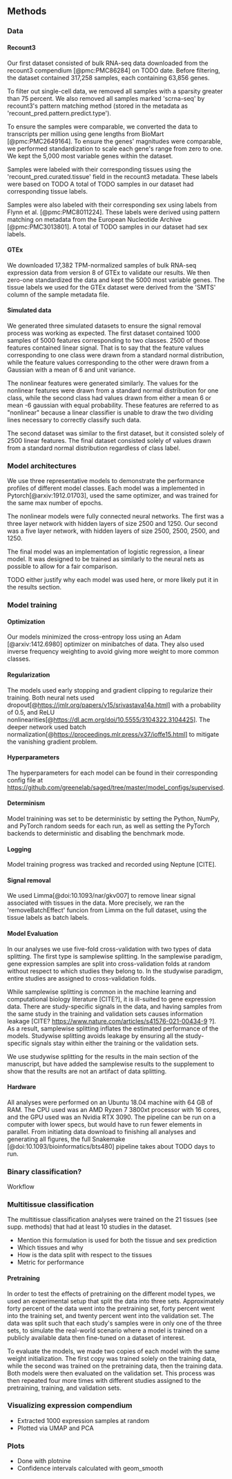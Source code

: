 ## Methods

### Data

#### Recount3
Our first dataset consisted of bulk RNA-seq data downloaded from the recount3 compendium [@pmc:PMC86284] on TODO date.
Before filtering, the dataset contained 317,258 samples, each containing 63,856 genes.

To filter out single-cell data, we removed all samples with a sparsity greater than 75 percent.
We also removed all samples marked 'scrna-seq' by recount3's pattern matching method (stored in the metadata as 'recount_pred.pattern.predict.type').

To ensure the samples were comparable, we converted the data to transcripts per million using gene lengths from BioMart [@pmc:PMC2649164].
To ensure the genes' magnitudes were comparable, we performed standardization to scale each gene's range from zero to one.
We kept the 5,000 most variable genes within the dataset.

Samples were labeled with their corresponding tissues using the 'recount_pred.curated.tissue' field in the recount3 metadata.
These labels were based on TODO
A total of TODO samples in our dataset had corresponding tissue labels.

Samples were also labeled with their corresponding sex using labels from Flynn et al. [@pmc:PMC8011224].
These labels were derived using pattern matching on metadata from the European Nucleotide Archive [@pmc:PMC3013801].
A total of TODO samples in our dataset had sex labels.

#### GTEx 
We downloaded 17,382 TPM-normalized samples of bulk RNA-seq expression data from version 8 of GTEx to validate our results.
We then zero-one standardized the data and kept the 5000 most variable genes.
The tissue labels we used for the GTEx dataset were derived from the 'SMTS' column of the sample metadata file.

#### Simulated data
We generated three simulated datasets to ensure the signal removal process was working as expected.
The first dataset contained 1000 samples of 5000 features corresponding to two classes. 
2500 of those features contained linear signal.
That is to say that the feature values corresponding to one class were drawn from a standard normal distribution, while the feature values corresponding to the other were drawn from a Gaussian with a mean of 6 and unit variance.

The nonlinear features were generated similarly.
The values for the nonlinear features were drawn from a standard normal distribution for one class, while the second class had values drawn from either a mean 6 or mean -6 gaussian with equal probability.
These features are referred to as "nonlinear" because a linear classifier is unable to draw the two dividing lines necessary to correctly classify such data.

The second dataset was similar to the first dataset, but it consisted solely of 2500 linear features.
The final dataset consisted solely of values drawn from a standard normal distribution regardless of class label.

### Model architectures
We use three representative models to demonstrate the performance profiles of different model classes.
Each model was a implemented in Pytorch[@arxiv:1912.01703], used the same optimizer, and was trained for the same max number of epochs.

The nonlinear models were fully connected neural networks.
The first was a three layer network with hidden layers of size 2500 and 1250.
Our second was a five layer network, with hidden layers of size 2500, 2500, 2500, and 1250.

The final model was an implementation of logistic regression, a linear model.
It was designed to be trained as similarly to the neural nets as possible to allow for a fair comparison.

TODO either justify why each model was used here, or more likely put it in the results section.

### Model training
#### Optimization
Our models minimized the cross-entropy loss using an Adam [@arxiv:1412.6980] optimizer on minibatches of data.
They also used inverse frequency weighting to avoid giving more weight to more common classes.

#### Regularization
The models used early stopping and gradient clipping to regularize their training.
Both neural nets used dropout[@https://jmlr.org/papers/v15/srivastava14a.html] with a probability of 0.5, and ReLU nonlinearities[@https://dl.acm.org/doi/10.5555/3104322.3104425].
The deeper network used batch normalization[@https://proceedings.mlr.press/v37/ioffe15.html] to mitigate the vanishing gradient problem.

#### Hyperparameters
The hyperparameters for each model can be found in their corresponding config file at https://github.com/greenelab/saged/tree/master/model_configs/supervised.

#### Determinism
Model trainining was set to be deterministic by setting the Python, NumPy, and PyTorch random seeds for each run, as well as setting the PyTorch backends to deterministic and disabling the benchmark mode.

#### Logging
Model training progress was tracked and recorded using Neptune [CITE].

#### Signal removal
We used Limma[@doi:10.1093/nar/gkv007] to remove linear signal associated with tissues in the data.
More precisely, we ran the 'removeBatchEffect' funcion from Limma on the full dataset, using the tissue labels as batch labels.

#### Model Evaluation
In our analyses we use five-fold cross-validation with two types of data splitting.
The first type is samplewise splitting.
In the samplewise paradigm, gene expression samples are split into cross-validation folds at random without respect to which studies they belong to.
In the studywise paradigm, entire studies are assigned to cross-validation folds.

While samplewise splitting is common in the machine learning and computational biology literature [CITE?], it is ill-suited to gene expression data.
There are study-specific signals in the data, and having samples from the same study in the training and validation sets causes information leakage [CITE? https://www.nature.com/articles/s41576-021-00434-9 ?].
As a result, samplewise splitting inflates the estimated performance of the models.
Studywise splitting avoids leakage by ensuring all the study-specific signals stay within either the training or the validation sets.

We use studywise splitting for the results in the main section of the manuscript, but have added the samplewise results to the supplement to show that the results are not an artifact of data splitting.

#### Hardware
All analyses were performed on an Ubuntu 18.04 machine with 64 GB of RAM.
The CPU used was an AMD Ryzen 7 3800xt processor with 16 cores, and the GPU used was an Nvidia RTX 3090.
The pipeline can be run on a computer with lower specs, but would have to run fewer elements in parallel.
From initiating data download to finishing all analyses and generating all figures, the full Snakemake [@doi:10.1093/bioinformatics/bts480] pipeline takes about TODO days to run.

### Binary classification?
Workflow

### Multitissue classification
The multitissue classification analyses were trained on the 21 tissues (see supp. methods) that had at least 10 studies in the dataset.

- Mention this formulation is used for both the tissue and sex prediction
- Which tissues and why
- How is the data split with respect to the tissues
- Metric for performance

#### Pretraining
In order to test the effects of pretraining on the different model types, we used an experimental setup that split the data into three sets.
Approximately forty percent of the data went into the pretraining set, forty percent went into the training set, and twenty percent went into the validation set.
The data was split such that each study's samples were in only one of the three sets, to simulate the real-world scenario where a model is trained on a publicly available data then fine-tuned on a dataset of interest.

To evaluate the models, we made two copies of each model with the same weight initialization.
The first copy was trained solely on the training data, while the second was trained on the pretraining data, then the training data.
Both models were then evaluated on the validation set.
This process was then repeated four more times with different studies assigned to the pretraining, training, and validation sets.

### Visualizing expression compendium
- Extracted 1000 expression samples at random
- Plotted via UMAP and PCA

### Plots
- Done with plotnine
- Confidence intervals calculated with geom_smooth

